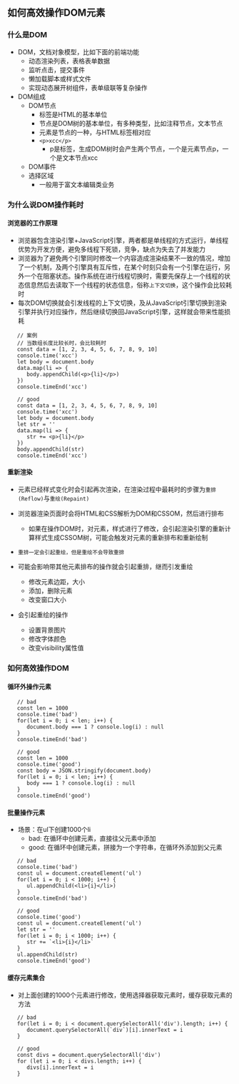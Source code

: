 ## 如何高效操作DOM元素

### 什么是DOM

- DOM，文档对象模型，比如下面的前端功能
  - 动态渲染列表，表格表单数据
  - 监听点击，提交事件
  - 懒加载脚本或样式文件
  - 实现动态展开树组件，表单级联等复杂操作
- DOM组成
  - DOM节点
    - 标签是HTML的基本单位
    - 节点是DOM树的基本单位，有多种类型，比如注释节点，文本节点
    - 元素是节点的一种，与HTML标签相对应
    - `<p>xcc</p>`
      - p是标签，生成DOM树时会产生两个节点，一个是元素节点p，一个是文本节点xcc
  - DOM事件
  - 选择区域
    - 一般用于富文本编辑类业务


### 为什么说DOM操作耗时

#### 浏览器的工作原理

- 浏览器包含渲染引擎+JavaScript引擎，两者都是单线程的方式运行，单线程优势为开发方便，避免多线程下死锁，竞争，缺点为失去了并发能力
- 浏览器为了避免两个引擎同时修改一个内容造成渲染结果不一致的情况，增加了一个机制，及两个引擎具有互斥性，在某个时刻只会有一个引擎在运行，另外一个在阻塞状态。操作系统在进行线程切换时，需要先保存上一个线程的状态信息然后去读取下一个线程的状态信息，俗称`上下文切换`，这个操作会比较耗时
- 每次DOM切换就会引发线程的上下文切换，及从JavaScript引擎切换到渲染引擎并执行对应操作，然后继续切换回JavaScript引擎，这样就会带来性能损耗

```
   // 案例
   // 当数组长度比较长时，会比较耗时
   const data = [1, 2, 3, 4, 5, 6, 7, 8, 9, 10]
   console.time('xcc')
   let body = document.body
   data.map(li => {
      body.appendChild(<p>{li}</p>)
   })
   console.timeEnd('xcc')

   // good
   const data = [1, 2, 3, 4, 5, 6, 7, 8, 9, 10]
   console.time('xcc')
   let body = document.body
   let str = ''
   data.map(li => {
      str += <p>{li}</p>
   })
   body.appendChild(str)
   console.timeEnd('xcc')
```


#### 重新渲染

- 元素已经样式变化时会引起再次渲染，在渲染过程中最耗时的步骤为`重排(Reflow)`与`重绘(Repaint)`
- 浏览器渲染页面时会将HTML和CSS解析为DOM和CSSOM，然后进行排布
  - 如果在操作DOM时，对元素，样式进行了修改，会引起渲染引擎的重新计算样式生成CSSOM树，可能会触发对元素的重新排布和重新绘制
- `重排一定会引起重绘，但是重绘不会导致重排`

- 可能会影响带其他元素排布的操作就会引起重排，继而引发重绘
  - 修改元素边距，大小
  - 添加，删除元素
  - 改变窗口大小
- 会引起重绘的操作
  - 设置背景图片
  - 修改字体颜色
  - 改变visibility属性值


### 如何高效操作DOM

#### 循环外操作元素

```
   // bad
   const len = 1000
   console.time('bad')
   for(let i = 0; i < len; i++) {
      document.body === 1 ? console.log(i) : null
   }
   console.timeEnd('bad')

   // good
   const len = 1000
   console.time('good')
   const body = JSON.stringify(document.body)
   for(let i = 0; i < len; i++) {
      body === 1 ? console.log(i) : null
   }
   console.timeEnd('good')
```

#### 批量操作元素

- 场景：在ul下创建1000个li
  - bad: 在循环中创建元素，直接往父元素中添加
  - good: 在循环中创建元素，拼接为一个字符串，在循环外添加到父元素

```
   // bad
   console.time('bad')
   const ul = document.createElement('ul')
   for(let i = 0; i < 1000; i++) {
      ul.appendChild(<li>{i}</li>)
   }
   console.timeEnd('bad')

   // good
   console.time('good')
   const ul = document.createElement('ul')
   let str = ''
   for(let i = 0; i < 1000; i++) {
      str += `<li>{i}</li>`
   }
   ul.appendChild(str)
   console.timeEnd('good')
```


#### 缓存元素集合

- 对上面创建的1000个元素进行修改，使用选择器获取元素时，缓存获取元素的方法

```
   // bad
   for(let i = 0; i < document.querySelectorAll('div').length; i++) {
      document.querySelectorAll(`div`)[i].innerText = i
   }

   // good
   const divs = document.querySelectorAll('div')
   for (let i = 0; i < divs.length; i++) {
      divs[i].innerText = i
   }
```